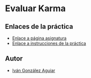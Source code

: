 

# Evaluar Karma

## Enlaces de la práctica
* [Enlace a página asignatura](https://campusvirtual.ull.es/1617/course/view.php?id=1136)
* [Enlace a instrucciones de la práctica](https://campusvirtual.ull.es/1617/mod/assign/view.php?id=204404)

## Autor
* [Iván González Aguiar](https://ivan-ga.github.io/)
